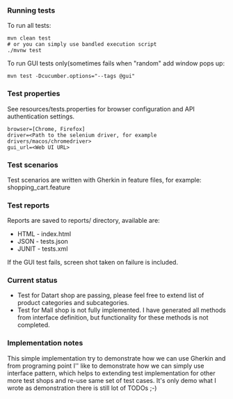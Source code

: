 ### Running tests
To run all tests:

    mvn clean test
    # or you can simply use bandled execution script
    ./mvnw test

To run GUI tests only(sometimes fails when "random" add window pops up:

    mvn test -Dcucumber.options="--tags @gui"
 
### Test properties
See resources/tests.properties for browser configuration and API authentication settings.
 
 ```
 browser=[Chrome, Firefox]
 driver=<Path to the selenium driver, for example drivers/macos/chromedriver>
 gui_url=<Web UI URL>
 ```

### Test scenarios
Test scenarios are written with Gherkin in feature files, for example: shopping_cart.feature

### Test reports
Reports are saved to reports/ directory, available are:
- HTML - index.html
- JSON - tests.json
- JUNIT - tests.xml

If the GUI test fails, screen shot taken on failure is included.

### Current status
* Test for Datart shop are passing, please feel free to extend list of product categories and subcategories.
* Test for Mall shop is not fully implemented. I have generated all methods from interface definition, but 
   functionality for these methods is not completed. 


### Implementation notes
This simple implementation try to demonstrate how we can use Gherkin and from programing point I'' like to demonstrate 
how we can simply use interface pattern, which helps to extending test implementation for other more test shops 
and re-use same set of test cases. It's only demo what I wrote as demonstration there is still lot of TODOs ;-)

